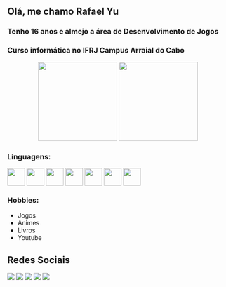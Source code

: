 ## Olá, me chamo Rafael Yu

### Tenho 16 anos e almejo a área de Desenvolvimento de Jogos

### Curso informática no IFRJ Campus Arraial do Cabo

<div align="center">
  <img height="180em" src="https://github-readme-stats.vercel.app/api?username=YuuY314&show_icons=true&theme=codeSTACKr"/>
  <img height="180em" src="https://github-readme-stats.vercel.app/api/top-langs/?username=YuuY314&layout=compact&langs_count=9&theme=codeSTACKr"/>
</div>

### Linguagens:
<div style="display: inline_block">
  <img align="center" alt"Yu-HTML" height="40" width:"40" src="https://cdn.jsdelivr.net/gh/devicons/devicon/icons/html5/html5-original.svg"/>
  <img align="center" alt"Yu-CSS"  height="40" width:"40" src="https://cdn.jsdelivr.net/gh/devicons/devicon/icons/css3/css3-original.svg"/>    
  <img align="center" alt"Yu-Js"   height="40" width:"40" src="https://cdn.jsdelivr.net/gh/devicons/devicon/icons/javascript/javascript-original.svg"/>
  <img align="center" alt"Yu-Java" height="40" width:"40" src="https://cdn.jsdelivr.net/gh/devicons/devicon/icons/java/java-original.svg"/>
  <img align="center" alt"Yu-CS"   height="40" width:"40" src="https://cdn.jsdelivr.net/gh/devicons/devicon/icons/csharp/csharp-original.svg"/>
  <img align="center" alt"Yu-PHP"  height="40" width:"40" src="https://cdn.jsdelivr.net/gh/devicons/devicon/icons/php/php-original.svg"/>
  <img align="center" alt"Yu-SQL"  height="40" width:"40" src="https://cdn.jsdelivr.net/gh/devicons/devicon/icons/mysql/mysql-original.svg" />
</div>

### Hobbies: 
- Jogos
- Animes
- Livros
- Youtube

## Redes Sociais

<div>
  <a href="https://discordapp.com/users/533521300740767754/" target="_blank"><img src="https://img.shields.io/badge/Discord-7289DA?style=for-the-badge&logo=discord&logoColor=white"/></a>
  <a href="https://www.youtube.com/channel/UCqFAVpmZtUD4JHtpkl6zQ2w" target="_blank"><img src="https://img.shields.io/badge/YouTube-FF0000?style=for-the-badge&logo=youtube&logoColor=white"></a>
  <a href="https://www.facebook.com/rafael.yu.9028/" target="_blank"><img src="https://img.shields.io/badge/Facebook-1877F2?style=for-the-badge&logo=facebook&logoColor=white"/></a>
  <a href="https://twitter.com/Rafsyu" target="_blank"><img src="https://img.shields.io/badge/Twitter-1DA1F2?style=for-the-badge&logo=twitter&logoColor=white"/></a>
  <a href="https://myanimelist.net/profile/YuuY314" target="_blank"><img src="https://img.shields.io/badge/Myanimelist-2E51A2?style=for-the-badge&logo=myanimelist&logoColor=white"/></a>
</div>
